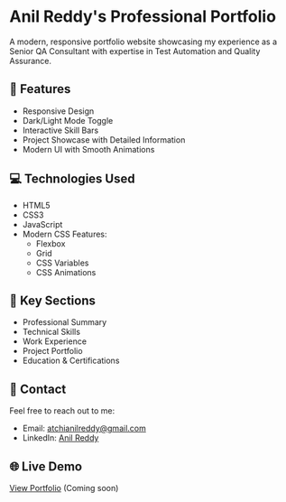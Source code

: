 # Anil Reddy's Professional Portfolio

A modern, responsive portfolio website showcasing my experience as a Senior QA Consultant with expertise in Test Automation and Quality Assurance.

## 🚀 Features

- Responsive Design
- Dark/Light Mode Toggle
- Interactive Skill Bars
- Project Showcase with Detailed Information
- Modern UI with Smooth Animations

## 💻 Technologies Used

- HTML5
- CSS3
- JavaScript
- Modern CSS Features:
  - Flexbox
  - Grid
  - CSS Variables
  - CSS Animations

## 🌟 Key Sections

- Professional Summary
- Technical Skills
- Work Experience
- Project Portfolio
- Education & Certifications

## 📱 Contact

Feel free to reach out to me:
- Email: atchianilreddy@gmail.com
- LinkedIn: [Anil Reddy](https://www.linkedin.com/in/anil-reddy-aa7585138)

## 🌐 Live Demo

[View Portfolio](https://atchi777.github.io/Resume/) (Coming soon)
